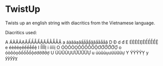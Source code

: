# TwistUp
Twists up an english string with diacritics from the Vietnamese language.

Diacritics used:

A ÁÀÃẢẠÂẤẦẪẨẬĂẮẰẴẲẶ
a áàãảạâấầẫẩậăắằẵẳặ 
D Đ
d đ 
E ÉÈẼẺẸÊẾỀỄỂỆ
e éèẽẻẹêếềễểệ
I ÍÌĨỈỊ
i íìĩỉị 
O ÓÒÕỎỌÔỐỒỖỔỘƠỚỜỠỞỢ
o óòõỏọôốồỗổộơớờỡởợ
U ÚÙŨỦỤƯỨỪỮỬỰ
u úùũủụưứừữửự 
Y ÝỲỸỶỴ
y ýỳỹỷỵ
